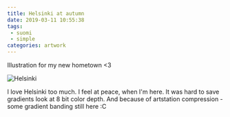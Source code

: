 ```yaml
---
title: Helsinki at autumn
date: 2019-03-11 10:55:38
tags:
 - suomi
 - simple
categories: artwork
---
```

Illustration for my new hometown <3

![Helsinki](https://cdna.artstation.com/p/assets/images/images/014/936/856/large/lexi-reppo-helsinki-fin-1920.jpg)

<!-- more -->

I love Helsinki too much. I feel at peace, when I'm here.
It was hard to save gradients look at 8 bit color depth. And because of artstation compression - some gradient banding still here :C

